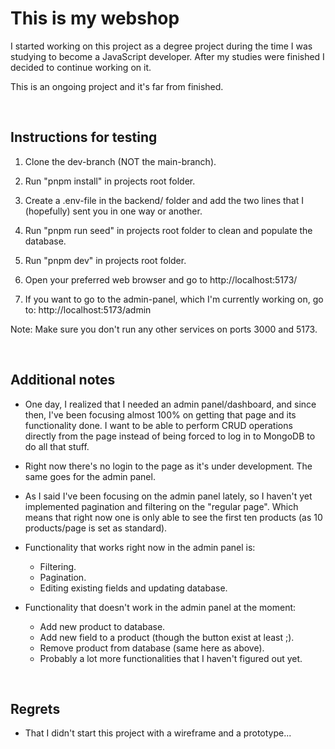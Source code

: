 # This is my webshop

I started working on this project as a degree project during the time I was studying to become a JavaScript developer. After my studies were finished I decided to continue working on it.

This is an ongoing project and it's far from finished.

<br>

## Instructions for testing

1. Clone the dev-branch (NOT the main-branch).

2. Run "pnpm install" in projects root folder.
   
3. Create a .env-file in the backend/ folder and add the two lines that I (hopefully) sent you in one way or another.

4. Run "pnpm run seed" in projects root folder to clean and populate the database.

5. Run "pnpm dev" in projects root folder.

6. Open your preferred web browser and go to http://localhost:5173/

7. If you want to go to the admin-panel, which I'm currently working on, go to: http://localhost:5173/admin

Note: Make sure you don't run any other services on ports 3000 and 5173.

<br>

## Additional notes

* One day, I realized that I needed an admin panel/dashboard, and since then, I've been focusing almost 100% on getting that page and its functionality done.
  I want to be able to perform CRUD operations directly from the page instead of being forced to log in to MongoDB to do all that stuff.

* Right now there's no login to the page as it's under development. The same goes for the admin panel.

* As I said I've been focusing on the admin panel lately, so I haven't yet implemented pagination and filtering on the "regular page". Which means
  that right now one is only able to see the first ten products (as 10 products/page is set as standard).

* Functionality that works right now in the admin panel is:
  - Filtering.
  - Pagination.
  - Editing existing fields and updating database.
 
* Functionality that doesn't work in the admin panel at the moment:
  - Add new product to database.
  - Add new field to a product (though the button exist at least ;).
  - Remove product from database (same here as above).
  - Probably a lot more functionalities that I haven't figured out yet.

<br>

## Regrets

* That I didn't start this project with a wireframe and a prototype...
